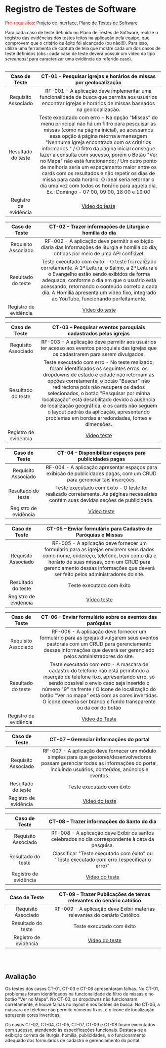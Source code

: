 # Registro de Testes de Software

<span style="color:red">Pré-requisitos: <a href="3-Projeto de Interface.md"> Projeto de Interface</a></span>, <a href="8-Plano de Testes de Software.md"> Plano de Testes de Software</a>

Para cada caso de teste definido no Plano de Testes de Software, realize o registro das evidências dos testes feitos na aplicação pela equipe, que comprovem que o critério de êxito foi alcançado (ou não!!!). Para isso, utilize uma ferramenta de captura de tela que mostre cada um dos casos de teste definidos (obs.: cada caso de teste deverá possuir um vídeo do tipo _screencast_ para caracterizar uma evidência do referido caso). <br><br>



| **Caso de Teste** 	| **CT-01 – Pesquisar igrejas e horários de missas por geolocalização** 	|
|:---:	|:---:	|
|	Requisito Associado 	| RF-001 - A aplicação deve implementar uma funcionalidade de busca que permita aos usuários encontrar igrejas e horários de missas baseados na geolocalização. |
|Resultado do teste | Teste executado com erro - Na opção "Missas" do menu principal não há um filtro para pesquisar as missas (como na página inícial), ao acessamos essa opção á página retorna a mensagem "Nenhuma igreja encontrada com os critérios informados." / O filtro da página inícial consegue fazer a consulta com sucesso, porém o Botão "Ver no Mapa" não está funcionando; / Um outro ponto de melhoria seria um espaçamento maior entre os cards com os resultados e não repetir os dias de missa para cada horário. O ídeal seria retornar o dia uma vez com todos os horário para aquela dia. Ex.: Domingo - 07:00, 09:00, 18:00 e 19:00 |
|Registro de evidência | [Vídeo do teste](https://github.com/ICEI-PUC-Minas-PMV-ADS/pmv-ads-2024-2-e2-proj-int-t7-portal-catolicos-do-brasil/blob/main/presentation/Teste%20busca%20Igrejas%20e%20Missas.mp4)|

| **Caso de Teste** 	| **CT-02 – Trazer informações de Liturgia e homilia do dia** 	|
|:---:	|:---:	|
|	Requisito Associado 	| RF-002 - A aplicação deve permitir a exibição diaria das informações de liturgia e homilia do dia, obtidas por meio de uma API confiável. |
|Resultado do teste | Teste executado com êxito - O teste foi realizado corretamente. A 1ª Leitura, o Salmo, a 2ª Leitura e o Evangelho estão sendo exibidos de forma adequada, conforme o dia em que o usuário está acessando, retornando o conteúdo correto a cada dia. A Homilia apresenta um vídeo fixo, integrado ao YouTube, funcionando perfeitamente.  |
|Registro de evidência | [Vídeo do teste](https://github.com/ICEI-PUC-Minas-PMV-ADS/pmv-ads-2024-2-e2-proj-int-t7-portal-catolicos-do-brasil/blob/aabdac5a03d2cd8f2f37d372fb7b77fa2300182b/presentation/Teste%20exibir%20Homilia%20e%20Liturgia.mp4) |

| **Caso de Teste** 	| **CT-03 – Pesquisar eventos paroquiais cadastrados pelas igrejas** 	|
|:---:	|:---:	|
|	Requisito Associado 	| RF-003 - A aplicação deve permitir aos usuários ter acesso aos eventos paroquiais das igrejas que os cadastrarem para serem divulgados. |
|Resultado do teste | Teste executado com erro - No teste realizado, foram identificados os seguintes erros: os dropdowns de estado e cidade não retornam as opções corretamente, o botão "Buscar" não redireciona pois não recupera os dados selecionados, o botão "Pesquisar por minha localização" está desabilitado devido à ausência de localização geográfica, e os cards não seguem o layout padrão da aplicação, apresentando problemas em bordas arredondadas, fontes e dimensões. |
|Registro de evidência | [Vídeo teste](https://github.com/ICEI-PUC-Minas-PMV-ADS/pmv-ads-2024-2-e2-proj-int-t7-portal-catolicos-do-brasil/blob/main/presentation/Teste%20Pesquisa%20Eventos.mp4) |

| **Caso de Teste** 	| **CT-04 – Disponibilizar espaços para publicidades pagas** 	|
|:---:	|:---:	|
|	Requisito Associado 	| RF-004 - A aplicação apresentar espaços para exibição de publicidades pagas, com um CRUD para gerenciar tais inserções. |
|Resultado do teste | Teste executado com êxito - O teste foi realizado corretamente. As páginas necessárias contém suas devidas seções de publicidade. |
|Registro de evidência | [Vídeo teste](https://github.com/ICEI-PUC-Minas-PMV-ADS/pmv-ads-2024-2-e2-proj-int-t7-portal-catolicos-do-brasil/blob/main/presentation/Teste%20Publicidades.mp4) |

| **Caso de Teste** 	| **CT-05 – Enviar formulário para Cadastro de Paróquias e Missas** 	|
|:---:	|:---:	|
|	Requisito Associado 	| RF-005 - A aplicação deve fornecer um formulário para as igrejas enviarem seus dados como nome, endereço, telefone, bem como dia e horário de suas missas, com um CRUD para gerenciamento dessas informações que deverá ser feito pelos administradores do site. |
|Resultado do teste | Teste executado com êxito |
|Registro de evidência | [Vídeo teste](https://github.com/ICEI-PUC-Minas-PMV-ADS/pmv-ads-2024-2-e2-proj-int-t7-portal-catolicos-do-brasil/blob/main/presentation/Teste%20formul%C3%A1rio%20para%20cadastro%20de%20par%C3%B3quias%20e%20missas.mp4) |

| **Caso de Teste** 	| **CT-06 – Enviar formulário sobre os eventos das paróquias** 	|
|:---:	|:---:	|
|	Requisito Associado 	| RF-006 - A aplicação deve fornecer um formulário para as igrejas divulgarem seus eventos pastorais com um CRUD para gerenciamento dessas informações que deverá ser gerenciado pelos administradores do site. |
|Resultado do teste | Teste executado com erro - A mascara de cadastro do telefone não está permitindo a inserção de telefone fixo, apresentando erro, só sendo possível o envio caso seja inserido o número "9" na frente / O ícone de localização do botão "Ver no mapa" está com as cores invertidas. O ícone deveria ser branco e fundo transparente ou da cor do botão |
|Registro de evidência | [Vídeo do Teste](https://github.com/ICEI-PUC-Minas-PMV-ADS/pmv-ads-2024-2-e2-proj-int-t7-portal-catolicos-do-brasil/blob/main/presentation/Teste%20Cadastro%20Eventos.mp4) |

| **Caso de Teste** 	| **CT-07 – Gerenciar informações do portal** 	|
|:---:	|:---:	|
|	Requisito Associado 	| RF-007 - A aplicação deve fornecer um módulo simples para que gestores/desenvolvedores possam gerenciar todas as informações do portal, incluindo usuários, conteúdos, anúncios e eventos. |
|Resultado do teste | Teste executado com êxito |
|Registro de evidência | [Vídeo do teste](https://github.com/ICEI-PUC-Minas-PMV-ADS/pmv-ads-2024-2-e2-proj-int-t7-portal-catolicos-do-brasil/blob/main/presentation/Apresenta%C3%A7%C3%A3o%20Gerenciador%20Banco%20de%20Dados.mp4)|

| **Caso de Teste** 	| **CT-08 – Trazer informações do Santo do dia** 	|
|:---:	|:---:	|
|	Requisito Associado 	| RF-008 - A aplicação deve Exibir os santos celebrados no dia correspondente à data da pesquisa.|
|Resultado do teste | Classificar "Teste executado com êxito" ou "Teste executado com erro (especificar o erro)" |
|Registro de evidência | [Vídeo do teste ](https://github.com/user-attachments/assets/6c6bc545-bddf-4eed-b818-1d3c57853d93)|

| **Caso de Teste** 	| **CT-09 – Trazer Publicações de temas relevantes do cenário católico** 	|
|:---:	|:---:	|
|	Requisito Associado 	| RF-009 - A aplicação deve Exibir matérias relevantes do cenário Católico.|
|Resultado do teste | Teste executado com êxito |
|Registro de evidência | [Vídeo do teste](https://github.com/ICEI-PUC-Minas-PMV-ADS/pmv-ads-2024-2-e2-proj-int-t7-portal-catolicos-do-brasil/blob/main/presentation/Teste%20Publica%C3%A7%C3%B5es.mp4) |

<br><br>

## Avaliação

Os testes dos casos CT-01, CT-03 e CT-06 apresentaram falhas. No CT-01, problemas foram identificados na funcionalidade de filtro de missas e no botão "Ver no Mapa". No CT-03, os dropdowns não funcionaram corretamente, e houve falhas no layout e nos botões de busca. No CT-06, a máscara de telefone não permite números fixos, e o ícone de localização apresenta cores invertidas.

Os casos CT-02, CT-04, CT-05, CT-07, CT-09 e CT-08 foram executados com sucesso, atendendo às especificações funcionais. Destaca-se a exibição correta de liturgia, homilia, publicidades, e o funcionamento adequado dos formulários de cadastro e gerenciamento do portal.

<!--
> **Links Úteis**:
> - [Ferramentas de Test para Java Script](https://geekflare.com/javascript-unit-testing/)
-->
